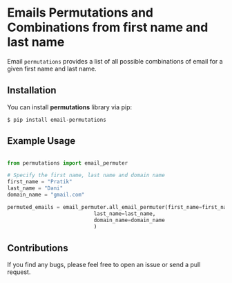 # Emails Permutations and Combinations from first name and last name

Email `permutations` provides a list of all possible combinations of email for a given first name
and last name.

## Installation

You can install **permutations** library via pip:

    $ pip install email-permutations

## Example Usage

```python

from permutations import email_permuter

# Specify the first name, last name and domain name
first_name = "Pratik"
last_name = "Dani"
domain_name = "gmail.com"

permuted_emails = email_permuter.all_email_permuter(first_name=first_name,
						    last_name=last_name,
						    domain_name=domain_name
						    )
```

## Contributions

If you find any bugs, please feel free to open an issue or send a pull request.
